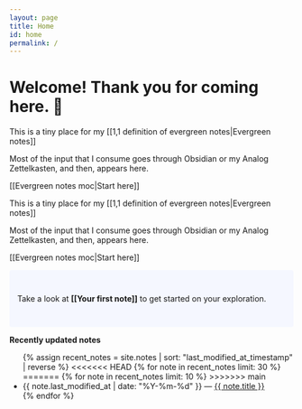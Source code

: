 ```yaml
---
layout: page
title: Home
id: home
permalink: /
---
```


# Welcome! Thank you for coming here. 🌱

This is a tiny place for my [[1,1 definition of evergreen notes|Evergreen notes]]

Most of the input that I consume goes through Obsidian or my Analog Zettelkasten, and then, appears here.

[[Evergreen notes moc|Start here]]

This is a tiny place for my [[1,1 definition of evergreen notes|Evergreen notes]]

Most of the input that I consume goes through Obsidian or my Analog Zettelkasten, and then, appears here.

[[Evergreen notes moc|Start here]]

<p style="padding: 3em 1em; background: #f5f7ff; border-radius: 4px;">
  Take a look at <span style="font-weight: bold">[[Your first note]]</span> to get started on your exploration.
</p>

<strong>Recently updated notes</strong>

<ul>
  {% assign recent_notes = site.notes | sort: "last_modified_at_timestamp" | reverse %}
<<<<<<< HEAD
  {% for note in recent_notes limit: 30 %}
=======
  {% for note in recent_notes limit: 10 %}
>>>>>>> main
    <li>
      {{ note.last_modified_at | date: "%Y-%m-%d" }} — <a class="internal-link" href="{{ site.baseurl }}{{ note.url }}">{{ note.title }}</a>
    </li>
  {% endfor %}
</ul>

<style>
  .wrapper {
    max-width: 46em;
  }
</style>
